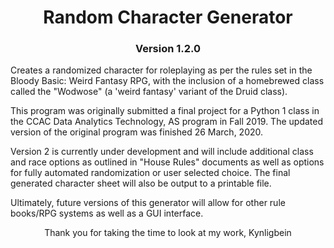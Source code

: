 # <center>Random Character Generator
### <center>Version 1.2.0
Creates a randomized character for roleplaying as per the rules set in the Bloody Basic: Weird Fantasy RPG, with the inclusion of a homebrewed class called the "Wodwose" (a 'weird fantasy' variant of the Druid class).
<p>This program was originally submitted a final project for a Python 1 class in the CCAC Data Analytics Technology, AS program in Fall 2019. The updated version of the original program was finished 26 March, 2020.
<p>Version 2 is currently under development and will include additional class and race options as outlined in "House Rules" documents as well as options for fully automated randomization or user selected choice. The final generated character sheet will also be output to a printable file.
<p>Ultimately, future versions of this generator will allow for other rule books/RPG systems as well as a GUI interface.
<center><p>Thank you for taking the time to look at my work, Kynligbein